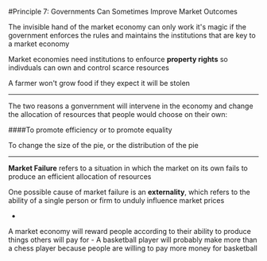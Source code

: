 #Principle 7: Governments Can Sometimes Improve Market Outcomes

The invisible hand of the market economy can only work it's magic if the government enforces the rules and maintains the institutions that are key to a market economy

Market economies need institutions to enfource **property rights** so indivduals can own and control scarce resources

A farmer won't grow food if they expect it will be stolen

***

The two reasons a gonvernment will intervene in the economy and change the allocation of resources that people would choose on their own:

####To promote efficiency or to promote equality

To change the size of the pie, or the distribution of the pie

***

**Market Failure** refers to a situation in which the market on its own fails to produce an efficient allocation of resources

One possible cause of market failure is an **externality**, which refers to the ability of a single person or firm to unduly influence market prices

-

A market economy will reward people according to their ability to produce things others will pay for - A basketball player will probably make more than a chess player because people are willing to pay more money for basketball
